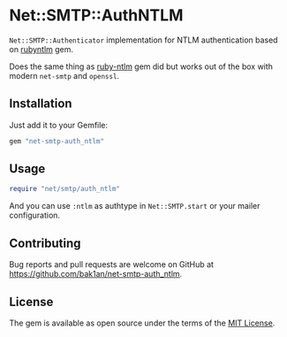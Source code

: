 # Net::SMTP::AuthNTLM

`Net::SMTP::Authenticator` implementation for NTLM authentication based on [rubyntlm](https://github.com/WinRb/rubyntlm) gem.

Does the same thing as [ruby-ntlm](https://github.com/macks/ruby-ntlm) gem did but works out of the box with modern `net-smtp` and `openssl`.

## Installation

Just add it to your Gemfile:

```ruby
gem "net-smtp-auth_ntlm"
````

## Usage

```ruby
require "net/smtp/auth_ntlm"
```

And you can use `:ntlm` as authtype in `Net::SMTP.start` or your mailer configuration.

## Contributing

Bug reports and pull requests are welcome on GitHub at https://github.com/bak1an/net-smtp-auth_ntlm.

## License

The gem is available as open source under the terms of the [MIT License](https://opensource.org/licenses/MIT).
